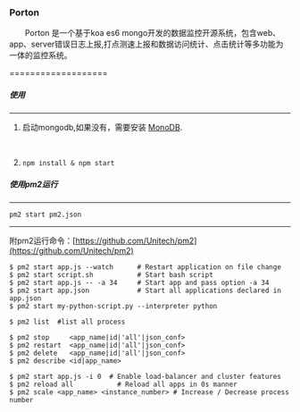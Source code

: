 ### Porton

 &emsp;&emsp;Porton 是一个基于koa es6 mongo开发的数据监控开源系统，包含web、app、server错误日志上报,打点测速上报和数据访问统计、点击统计等多功能为一体的监控系统。

===================

##### 使用
---

1. 启动mongodb,如果没有，需要安装 [MonoDB](https://www.mongodb.org/).

&emsp;

2. `npm install & npm start`


##### 使用pm2运行

---

`pm2 start pm2.json`

---

附pm2运行命令：[https://github.com/Unitech/pm2](https://github.com/Unitech/pm2)

```
$ pm2 start app.js --watch      # Restart application on file change
$ pm2 start script.sh           # Start bash script
$ pm2 start app.js -- -a 34     # Start app and pass option -a 34
$ pm2 start app.json            # Start all applications declared in app.json
$ pm2 start my-python-script.py --interpreter python

$ pm2 list	#list all process

$ pm2 stop     <app_name|id|'all'|json_conf>
$ pm2 restart  <app_name|id|'all'|json_conf>
$ pm2 delete   <app_name|id|'all'|json_conf>
$ pm2 describe <id|app_name>

$ pm2 start app.js -i 0  # Enable load-balancer and cluster features
$ pm2 reload all           # Reload all apps in 0s manner
$ pm2 scale <app_name> <instance_number> # Increase / Decrease process number
```


